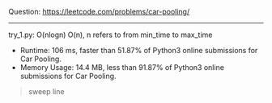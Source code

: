 Question: https://leetcode.com/problems/car-pooling/

---

try_1.py: O(nlogn) O(n), n refers to from min_time to max_time

* Runtime: 106 ms, faster than 51.87% of Python3 online submissions for Car Pooling.
* Memory Usage: 14.4 MB, less than 91.87% of Python3 online submissions for Car Pooling.

> sweep line